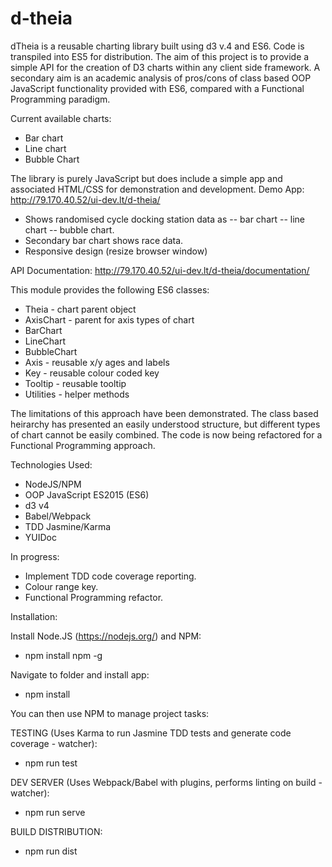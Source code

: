 # d-theia
dTheia is a reusable charting library built using d3 v.4 and ES6. Code is transpiled into ES5 for distribution. The aim of this project is to provide a simple API for the creation of D3 charts within any client side framework. A secondary aim is an academic analysis of pros/cons of class based OOP JavaScript functionality provided with ES6, compared with a Functional Programming paradigm.

Current available charts:
- Bar chart
- Line chart
- Bubble Chart

The library is purely JavaScript but does include a simple app and associated HTML/CSS for demonstration and development.
Demo App: http://79.170.40.52/ui-dev.lt/d-theia/
- Shows randomised cycle docking station data as
-- bar chart
-- line chart
-- bubble chart.
- Secondary bar chart shows race data.
- Responsive design (resize browser window)

API Documentation: http://79.170.40.52/ui-dev.lt/d-theia/documentation/

This module provides the following ES6 classes:

- Theia - chart parent object
- AxisChart - parent for axis types of chart
- BarChart
- LineChart
- BubbleChart
- Axis - reusable x/y ages and labels
- Key - reusable colour coded key
- Tooltip - reusable tooltip
- Utilities - helper methods

The limitations of this approach have been demonstrated. The class based heirarchy has presented an easily understood structure, but different types of chart cannot be easily combined. The code is now being refactored for a Functional Programming approach.

Technologies Used:
- NodeJS/NPM
- OOP JavaScript ES2015 (ES6)
- d3 v4
- Babel/Webpack
- TDD Jasmine/Karma
- YUIDoc

In progress:

- Implement TDD code coverage reporting.
- Colour range key.
- Functional Programming refactor.

Installation:

Install Node.JS (https://nodejs.org/) and NPM:
* npm install npm -g

Navigate to folder and install app:
* npm install

You can then use NPM to manage project tasks:

TESTING (Uses Karma to run Jasmine TDD tests and generate code coverage - watcher):
- npm run test

DEV SERVER (Uses Webpack/Babel with plugins, performs linting on build - watcher):
- npm run serve

BUILD DISTRIBUTION:
- npm run dist
